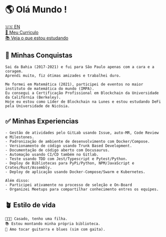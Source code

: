 # 🌎 Olá Mundo !

[🇺🇸 EN](README.md)<br>
[📃 Meu Curriculo](https://github.com/olivmath/olivmath/raw/main/cv/cv.pdf)<br>
[📚 Veja o que estou estudando](https://olivmath.notion.site/Academy-7f504a2c21c647309b70f3a8b96b9845)

## 🏁 Minhas Conquistas

```
Sai da Bahia (2017-2021) e fui para São Paulo apenas com a cara e a coragem.
Aprendi muito, fiz ótimas amizades e trabalhei duro.

Me formei em Matemática (2021), participei de eventos no maior instituto de matemática do mundo (IMPA).
Eu consegui a Certificação Profissional em Blockchain da Universidade da Califórnia (Berkeley).
Hoje eu estou como Líder de Blockchain na Lunes e estou estudando DeFi pela Universidade de Nicósia.
```

## ✅ Minhas Experiencias

```
- Gestão de atividades pelo GitLab usando Issue, auto-MR, Code Review e Milestones.
- Padronização de ambiente de desenvolvimento com Docker/Compose.
- Versionamento de código usando Trunk Based Development.
- Documentação de código aberto com Docusaurus.
- Automação usando CI/CD também no Gitlab.
- Teste usando TDD com Jest/Typescript e Pytest/Python.
- Deploy de Bibliotecas para PyPi/Python, NPM/JavaScript e Crates/Rust/Assembly.
- Deploy de aplicação usando Docker-Compose/Swarm e Kubernetes.

Além disso:
- Participei ativamente no processo de seleção e On-Board
- Organizei Meetups para compartilhar conhecimento entres os equipes.
```

## 🪴 Estilo de vida

```
👨‍👩‍👧 Casado, tenho uma filha.
📚 Estou montando minha própria biblioteca.
🎸 Amo tocar guitarra e blues (sim com gaita).
```

